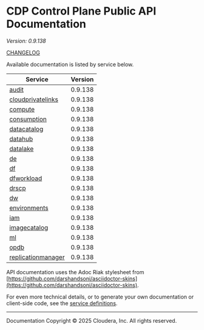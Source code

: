 # CDP Control Plane Public API Documentation

*Version: 0.9.138*

[CHANGELOG](CHANGELOG.md)

Available documentation is listed by service below.

| Service | Version |
| --- | --- |
| [audit](./audit/index.html) | 0.9.138 |
| [cloudprivatelinks](./cloudprivatelinks/index.html) | 0.9.138 |
| [compute](./compute/index.html) | 0.9.138 |
| [consumption](./consumption/index.html) | 0.9.138 |
| [datacatalog](./datacatalog/index.html) | 0.9.138 |
| [datahub](./datahub/index.html) | 0.9.138 |
| [datalake](./datalake/index.html) | 0.9.138 |
| [de](./de/index.html) | 0.9.138 |
| [df](./df/index.html) | 0.9.138 |
| [dfworkload](./dfworkload/index.html) | 0.9.138 |
| [drscp](./drscp/index.html) | 0.9.138 |
| [dw](./dw/index.html) | 0.9.138 |
| [environments](./environments/index.html) | 0.9.138 |
| [iam](./iam/index.html) | 0.9.138 |
| [imagecatalog](./imagecatalog/index.html) | 0.9.138 |
| [ml](./ml/index.html) | 0.9.138 |
| [opdb](./opdb/index.html) | 0.9.138 |
| [replicationmanager](./replicationmanager/index.html) | 0.9.138 |

API documentation uses the Adoc Riak stylesheet from
[https://github.com/darshandsoni/asciidoctor-skins](https://github.com/darshandsoni/asciidoctor-skins).

For even more technical details, or to generate your own documentation or client-side code, see the
[service definitions](swagger/).

----

Documentation Copyright © 2025 Cloudera, Inc. All rights reserved.


